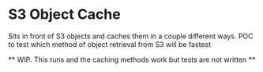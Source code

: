 # S3 Object Cache
Sits in front of S3 objects and caches them in a couple different ways. POC to test which method of object retrieval from S3 will be fastest

** WIP. This runs and the caching methods work but tests are not written **
